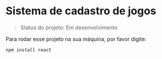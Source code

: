 # Sistema de cadastro de jogos

>Status do projeto: Em desenvolvimento

Para rodar esse projeto na sua máquina, por favor digite: 

```
npm install react
```
